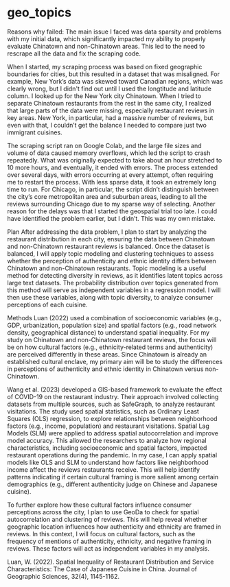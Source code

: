 # geo_topics

Reasons why failed:
The main issue I faced was data sparsity and problems with my initial data, which significantly impacted my ability to properly evaluate Chinatown and non-Chinatown areas. This led to the need to rescrape all the data and fix the scraping code.

When I started, my scraping process was based on fixed geographic boundaries for cities, but this resulted in a dataset that was misaligned. For example, New York’s data was skewed toward Canadian regions, which was clearly wrong, but I didn't find out until I used the longtitude and latitude column. I looked up for the New York city Chinatown. When I tried to separate Chinatown restaurants from the rest in the same city, I realized that large parts of the data were missing, especially restaurant reviews in key areas. New York, in particular, had a massive number of reviews, but even with that, I couldn’t get the balance I needed to compare just two immigrant cuisines.

The scraping script ran on Google Colab, and the large file sizes and volume of data caused memory overflows, which led the script to crash repeatedly. What was originally expected to take about an hour stretched to 10 more hours, and eventually, it ended with errors. The process extended over several days, with errors occurring at every attempt, often requiring me to restart the process. With less sparse data, it took an extremely long time to run. For Chicago, in particular, the script didn’t distinguish between the city’s core metropolitan area and suburban areas, leading to all the reviews surrounding Chicago due to my sparse way of selecting. Another reason for the delays was that I started the geospatial trial too late. I could have identified the problem earlier, but I didn’t. This was my own mistake.

Plan
After addressing the data problem, I plan to start by analyzing the restaurant distribution in each city, ensuring the data between Chinatown and non-Chinatown restaurant reviews is balanced. Once the dataset is balanced, I will apply topic modeling and clustering techniques to assess whether the perception of authenticity and ethnic identity differs between Chinatown and non-Chinatown restaurants. Topic modeling is a useful method for detecting diversity in reviews, as it identifies latent topics across large text datasets. The probability distribution over topics generated from this method will serve as independent variables in a regression model. I will then use these variables, along with topic diversity, to analyze consumer perceptions of each cuisine.

Methods
Luan (2022) used a combination of socioeconomic variables (e.g., GDP, urbanization, population size) and spatial factors (e.g., road network density, geographical distance) to understand spatial inequality. For my study on Chinatown and non-Chinatown restaurant reviews, the focus will be on how cultural factors (e.g., ethnicity-related terms and authenticity) are perceived differently in these areas. Since Chinatown is already an established cultural enclave, my primary aim will be to study the differences in perceptions of authenticity and ethnic identity in Chinatown versus non-Chinatown. 

Wang et al. (2023) developed a GIS-based framework to evaluate the effect of COVID-19 on the restaurant industry. Their approach involved collecting datasets from multiple sources, such as SafeGraph, to analyze restaurant visitations. The study used spatial statistics, such as Ordinary Least Squares (OLS) regression, to explore relationships between neighborhood factors (e.g., income, population) and restaurant visitations. Spatial Lag Models (SLM) were applied to address spatial autocorrelation and improve model accuracy. This allowed the researchers to analyze how regional characteristics, including socioeconomic and spatial factors, impacted restaurant operations during the pandemic. In my case, I can apply spatial models like OLS and SLM to understand how factors like neighborhood income affect the reviews restaurants receive. This will help identify patterns indicating if certain cultural framing is more salient among certain demographics (e.g., different authenticity judge on Chinese and Japanese cuisine).

To further explore how these cultural factors influence consumer perceptions across the city, I plan to use GeoDa to check for spatial autocorrelation and clustering of reviews. This will help reveal whether geographic location influences how authenticity and ethnicity are framed in reviews. In this context, I will focus on cultural factors, such as the frequency of mentions of authenticity, ethnicity, and negative framing in reviews. These factors will act as independent variables in my analysis.

Luan, W. (2022). Spatial Inequality of Restaurant Distribution and Service Characteristics: The Case of Japanese Cuisine in China. Journal of Geographic Sciences, 32(4), 1145-1162.

